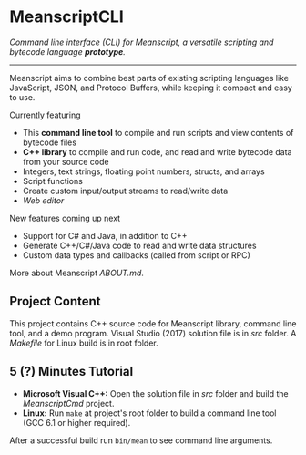 # MeanscriptCLI
_Command line interface (CLI) for Meanscript, a versatile scripting and bytecode language **prototype**._

---

Meanscript aims to combine best parts of existing scripting languages like JavaScript, JSON, and Protocol Buffers, while keeping it compact and easy to use.
 
Currently featuring
* This **command line tool** to compile and run scripts and view contents of bytecode files
* **C++ library** to compile and run code, and read and write bytecode data from your source code
* Integers, text strings, floating point numbers, structs, and arrays
* Script functions
* Create custom input/output streams to read/write data
* _Web editor_

New features coming up next
* Support for C# and Java, in addition to C++
* Generate C++/C#/Java code to read and write data structures
* Custom data types and callbacks (called from script or RPC)

More about Meanscript _ABOUT.md_.

## Project Content

This project contains C++ source code for Meanscript library, command line tool, and a demo program.
Visual Studio (2017) solution file is in *src* folder. A *Makefile* for Linux build is in root folder.

## 5 (?) Minutes Tutorial

* **Microsoft Visual C++:** Open the solution file in _src_ folder and build the _MeanscriptCmd_ project.
* **Linux:** Run `make` at project's root folder to build a command line tool (GCC 6.1 or higher required).

After a successful build run `bin/mean` to see command line arguments.
